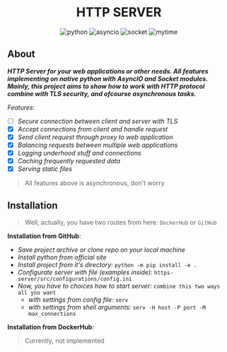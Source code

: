 <h1 align="center">HTTP SERVER</h1>
<p align="center">
    <img src="https://img.shields.io/badge/%20python-3.11.3-blue?style=for-the-badge&logo=Python" alt="python">
    <img src="https://img.shields.io/badge/%20asyncio-latest-brightgreen?style=for-the-badge" alt="asyncio">
    <img src="https://img.shields.io/badge/%20socket-latest-brightgreen?style=for-the-badge" alt="socket">
    <img src="https://img.shields.io/badge/%20mytime-week-red?style=for-the-badge" alt="mytime">

</p>

<h2>About</h2>

*__HTTP Server for your web applications or other needs. All features implementing on native python with AsyncIO and Socket modules. Mainly, this project aims to show how to work with HTTP protocol combine with TLS security, and ofcourse asynchronous tasks.__*

_Features_:
- [ ] _Secure connection between client and server with TLS_
- [x] _Accept connections from client and handle request_
- [x] _Send client request through proxy to web application_
- [x] _Balancing requests between multiple web applications_
- [x] _Logging underhood stuff and connections_
- [x] _Caching frequently requested data_
- [x] _Serving static files_

> All features above is asynchronous, don't worry

<h2>Installation</h2>

> Well, actually, you have two routes from here: `DockerHub` or `GitHub`

__Installation from GitHub__:

- _Save project archive or clone repo on your local machine_
- _Install python from <a ref="https://www.python.org/downloads/">official site</a>_
- _Install project from it's directory:_ `python -m pip install -e .`
- _Configurate server with file (examples inside):_ `https-server/src/configurations/config.ini`
- _Now, you have to choices how to start server:_ `combine this two ways all you want`
    - _with settings from config file:_ `serv`
    - _with settings from shell arguments:_ `serv -H host -P port -M max_connections`

__Installation from DockerHub__:

> Currently, not implemented

